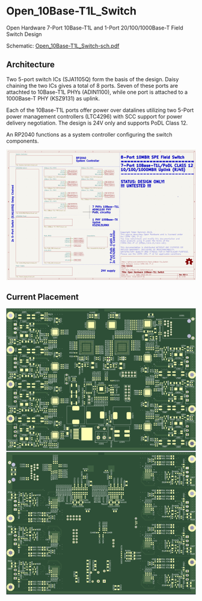 # Open_10Base-T1L_Switch
Open Hardware 7-Port 10Base-T1L and 1-Port 20/100/1000Base-T Field Switch Design

Schematic: [Open_10Base-T1L_Switch-sch.pdf](Open_10Base-T1L_Switch-sch.pdf)

## Architecture ##
Two 5-port switch ICs (SJA1105Q) form the basis of the design. Daisy chaining the two ICs gives a total of 8 ports.
Seven of these ports are attachted to 10Base-T1L PHYs (ADIN1100), while one port is attached to a 1000Base-T PHY (KSZ9131) as uplink. 

Each of the 10Base-T1L ports offer power over datalines utilizing two 5-Port power management controllers (LTC4296) with SCC support for power delivery negotiation. The design is 24V only and supports PoDL Class 12.

An RP2040 functions as a system controller configuring the switch components.

![Placement Top](doc/Schema_Page_One.png)

## Current Placement ##
![Placement Top](doc/Placement_TOP.png)
![Placement Bottom](doc/Placement_BOT.png)



